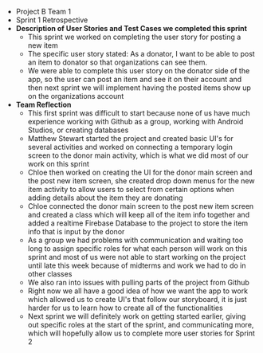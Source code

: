 - Project B Team 1
- Sprint 1 Retrospective
- **Description of User Stories and Test Cases we completed this sprint**
  - This sprint we worked on completing the user story for posting a new item
  - The specific user story stated: As a donator, I want to be able to post an item to donator so that organizations can see them.
  - We were able to complete this user story on the donator side of the app, so the user can post an item and see it on their account and then next sprint we will implement having the posted items show up on the organizations account
- **Team Reflection**
  - This first sprint was difficult to start because none of us have much experience working with Github as a group, working with Android Studios, or creating databases
  - Matthew Stewart started the project and created basic UI's for several activities and worked on connecting a temporary login screen to the donor main activity, which is what we did most of our work on this sprint
  - Chloe then worked on creating the UI for the donor main screen and the post new item screen, she created drop down menus for the new item activity to allow users to select from certain options when adding details about the item they are donating
  - Chloe connected the donor main screen to the post new item screen and created a class which will keep all of the item info together and added a realtime Firebase Database to the project to store the item info that is input by the donor
  - As a group we had problems with communication and waiting too long to assign specific roles for what each person will work on this sprint and most of us were not able to start working on the project until late this week because of midterms and work we had to do in other classes
  - We also ran into issues with pulling parts of the project from Github
  - Right now we all have a good idea of how we want the app to work which allowed us to create UI's that follow our storyboard, it is just harder for us to learn how to create all of the functionalities
  - Next sprint we will definitely work on getting started earlier, giving out specific roles at the start of the sprint, and communicating more, which will hopefully allow us to complete more user stories for Sprint 2
